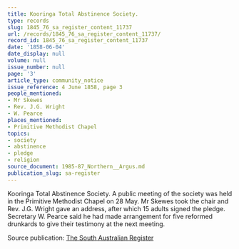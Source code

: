 ```yaml
---
title: Kooringa Total Abstinence Society.
type: records
slug: 1845_76_sa_register_content_11737
url: /records/1845_76_sa_register_content_11737/
record_id: 1845_76_sa_register_content_11737
date: '1858-06-04'
date_display: null
volume: null
issue_number: null
page: '3'
article_type: community_notice
issue_reference: 4 June 1858, page 3
people_mentioned:
- Mr Skewes
- Rev. J.G. Wright
- W. Pearce
places_mentioned:
- Primitive Methodist Chapel
topics:
- society
- abstinence
- pledge
- religion
source_document: 1985-87_Northern__Argus.md
publication_slug: sa-register
---
```


Kooringa Total Abstinence Society.  A public meeting of the society was held in the Primitive Methodist Chapel on 28 May.  Mr Skewes took the chair and Rev. J.G. Wright gave an address, after which 15 adults signed the pledge.  Secretary W. Pearce said he had made arrangement for five reformed drunkards to give their testimony at the next meeting.

Source publication: [The South Australian Register](/publications/sa-register/)
